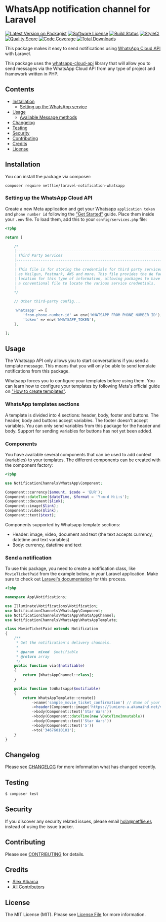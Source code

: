 
# WhatsApp notification channel for Laravel

[![Latest Version on Packagist](https://img.shields.io/packagist/v/netflie/laravel-notification-whatsapp.svg?style=flat-square)](https://packagist.org/packages/netflie/laravel-notification-whatsapp/)
[![Software License](https://img.shields.io/badge/license-MIT-brightgreen.svg?style=flat-square)](LICENSE.md)
[![Build Status](https://img.shields.io/github/workflow/status/netflie/laravel-notification-whatsapp/Tests.svg?style=flat-square)](https://github.com/netflie/laravel-notification-whatsapp/actions)
[![StyleCI](https://github.styleci.io/repos/576005059/shield)](hhttps://github.styleci.io/repos/576005059)
[![Quality Score](https://img.shields.io/scrutinizer/g/netflie/laravel-notification-whatsapp.svg?style=flat-square)](https://scrutinizer-ci.com/g/netflie/laravel-notification-whatsapp)
[![Code Coverage](https://img.shields.io/scrutinizer/coverage/g/netflie/laravel-notification-whatsapp/main.svg?style=flat-square)](https://scrutinizer-ci.com/g/netflie/laravel-notification-whatsapp?branch=main)
[![Total Downloads](https://img.shields.io/packagist/dt/netflie/laravel-notification-whatsapp.svg?style=flat-square)](https://packagist.org/packages/netflie/laravel-notification-whatsapp/)

This package makes it easy to send notifications using [WhatsApp Cloud API](https://developers.facebook.com/docs/whatsapp/cloud-api/) with Laravel.

This package uses the [whatsapp-cloud-api](https://github.com/netflie/whatsapp-cloud-api) library that will allow you to send messages via the WhatsApp Cloud API from any type of project and framework written in PHP.

## Contents

- [Installation](#installation)
	- [Setting up the WhatsApp service](#setting-up-the-WhatsApp-service)
- [Usage](#usage)
	- [Available Message methods](#available-message-methods)
- [Changelog](#changelog)
- [Testing](#testing)
- [Security](#security)
- [Contributing](#contributing)
- [Credits](#credits)
- [License](#license)


## Installation

You can install the package via composer:
```
composer require netflie/laravel-notification-whatsapp
```
### Setting up the WhatsApp Cloud API

Create a new Meta application and get your Whatsapp `application token` and `phone number id` following the ["Get Started"](https://developers.facebook.com/docs/whatsapp/cloud-api/get-started?locale=en_US#set-up-developer-assets) guide. Place them inside your `.env` file. To load them, add this to your `config/services.php` file:
```php
<?php

return [

    /*
    |--------------------------------------------------------------------------
    | Third Party Services
    |--------------------------------------------------------------------------
    |
    | This file is for storing the credentials for third party services such
    | as Mailgun, Postmark, AWS and more. This file provides the de facto
    | location for this type of information, allowing packages to have
    | a conventional file to locate the various service credentials.
    |
    */

    // Other third-party config...

    'whatsapp' => [
        'from-phone-number-id' => env('WHATSAPP_FROM_PHONE_NUMBER_ID'),
        'token' => env('WHATSAPP_TOKEN'),
    ],

];
```

## Usage

The Whatsapp API only allows you to start conversations if you send a template message. This means that you will only be able to send template notifications from this package.

Whatsapp forces you to configure your templates before using them. You can learn how to configure your templates by following Meta's official guide on ["How to create templates"](https://developers.facebook.com/docs/whatsapp/cloud-api/guides/send-message-templates).

### WhatsApp templates sections

A template is divided into 4 sections: header, body, footer and buttons. The header, body and buttons accept variables. The footer doesn't accept variables. You can only send variables from this package for the header and body. Support for sending variables for buttons has not yet been added.

### Components

You have available several components that can be used to add context (variables) to your templates. The different components can be created with the component factory:

```php
<?php

use NotificationChannels\WhatsApp\Component;

Component::currency($amount, $code = 'EUR');
Component::dateTime($dateTime, $format = 'Y-m-d H:i:s');
Component::document($link);
Component::image($link);
Component::video($link);
Component::text($text);
```
Components supported by Whatsapp template sections:

 - Header: image, video, document and text (the text accepts currency, datetime and text variables)
 - Body: currency, datetime and text

### Send a notification

To use this package, you need to create a notification class, like `MovieTicketPaid` from the example below, in your Laravel application. Make sure to check out [Laravel's documentation](https://laravel.com/docs/master/notifications) for this process.

```php
<?php

namespace App\Notifications;

use Illuminate\Notifications\Notification;
use NotificationChannels\WhatsApp\Component;
use NotificationChannels\WhatsApp\WhatsAppChannel;
use NotificationChannels\WhatsApp\WhatsAppTemplate;

class MovieTicketPaid extends Notification
{
    /**
     * Get the notification's delivery channels.
     *
     * @param  mixed  $notifiable
     * @return array
     */
    public function via($notifiable)
    {
        return [WhatsAppChannel::class];
    }

    public function toWhatsapp($notifiable)
    {
        return WhatsAppTemplate::create()
            ->name('sample_movie_ticket_confirmation') // Name of your configured template
            ->header(Component::image('https://lumiere-a.akamaihd.net/v1/images/image_c671e2ee.jpeg'))
            ->body(Component::text('Star Wars'))
            ->body(Component::dateTime(new \DateTimeImmutable))
            ->body(Component::text('Star Wars'))
            ->body(Component::text('5'))
            ->to('34676010101');
    }
}
```

## Changelog

Please see [CHANGELOG](CHANGELOG.md) for more information what has changed recently.

## Testing

``` bash
$ composer test
```

## Security

If you discover any security related issues, please email hola@netflie.es instead of using the issue tracker.

## Contributing

Please see [CONTRIBUTING](CONTRIBUTING.md) for details.

## Credits

- [Álex Albarca](https://github.com/netflie)
- [All Contributors](../../contributors)

## License

The MIT License (MIT). Please see [License File](LICENSE.md) for more information.
